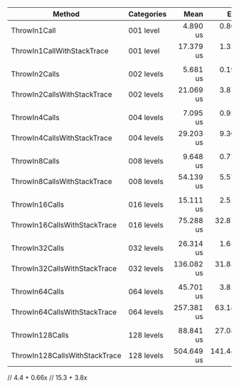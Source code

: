 | Method                        | Categories | Mean       | Error       | StdDev    | Gen0    | Gen1   | Allocated |      
|------------------------------ |----------- |-----------:|------------:|----------:|--------:|-------:|----------:|      
| ThrowIn1Call                  | 001 level  |   4.890 us |   0.8690 us | 0.0476 us |  0.0381 |      - |     560 B |      
| ThrowIn1CallWithStackTrace    | 001 level  |  17.379 us |   1.3236 us | 0.0726 us |  0.4883 |      - |    6376 B |
|                               |            |            |             |           |         |        |           |      
| ThrowIn2Calls                 | 002 levels |   5.681 us |   0.1936 us | 0.0106 us |  0.0381 |      - |     560 B |      
| ThrowIn2CallsWithStackTrace   | 002 levels |  21.069 us |   3.8731 us | 0.2123 us |  0.5798 |      - |    7304 B |      
|                               |            |            |             |           |         |        |           |      
| ThrowIn4Calls                 | 004 levels |   7.095 us |   0.9524 us | 0.0522 us |  0.0763 |      - |     968 B |      
| ThrowIn4CallsWithStackTrace   | 004 levels |  29.203 us |   9.3638 us | 0.5133 us |  0.9155 |      - |   11737 B |      
|                               |            |            |             |           |         |        |           |      
| ThrowIn8Calls                 | 008 levels |   9.648 us |   0.7217 us | 0.0396 us |  0.0763 |      - |     968 B |      
| ThrowIn8CallsWithStackTrace   | 008 levels |  54.139 us |   5.5793 us | 0.3058 us |  1.4648 |      - |   19721 B |      
|                               |            |            |             |           |         |        |           |
| ThrowIn16Calls                | 016 levels |  15.111 us |   2.5158 us | 0.1379 us |  0.1373 |      - |    1760 B |      
| ThrowIn16CallsWithStackTrace  | 016 levels |  75.288 us |  32.8789 us | 1.8022 us |  2.1973 |      - |   28154 B |      
|                               |            |            |             |           |         |        |           |      
| ThrowIn32Calls                | 032 levels |  26.314 us |   1.6150 us | 0.0885 us |  0.2441 |      - |    3320 B |      
| ThrowIn32CallsWithStackTrace  | 032 levels | 136.082 us |  31.8375 us | 1.7451 us |  4.1504 | 0.2441 |   53262 B |      
|                               |            |            |             |           |         |        |           |      
| ThrowIn64Calls                | 064 levels |  45.701 us |   3.8151 us | 0.2091 us |  0.4883 |      - |    6416 B |      
| ThrowIn64CallsWithStackTrace  | 064 levels | 257.381 us |  63.1832 us | 3.4633 us |  7.8125 | 1.4648 |  102939 B |      
|                               |            |            |             |           |         |        |           |      
| ThrowIn128Calls               | 128 levels |  88.841 us |  27.0890 us | 1.4848 us |  0.9766 |      - |   12584 B |      
| ThrowIn128CallsWithStackTrace | 128 levels | 504.649 us | 141.4478 us | 7.7532 us | 15.6250 |      - |  203009 B |

// 4.4 + 0.66x
// 15.3 + 3.8x
